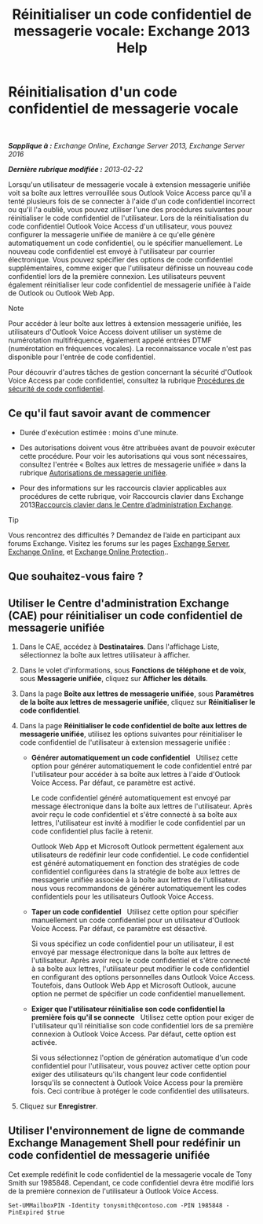 ﻿---
title: 'Réinitialiser un code confidentiel de messagerie vocale: Exchange 2013 Help'
TOCTitle: Réinitialisation d'un code confidentiel de messagerie vocale
ms:assetid: bf07e6e7-01d2-4933-bff5-c615cc21a480
ms:mtpsurl: https://technet.microsoft.com/fr-fr/library/Bb124404(v=EXCHG.150)
ms:contentKeyID: 50555475
ms.date: 04/24/2018
mtps_version: v=EXCHG.150
f1_keywords:
- Microsoft.Exchange.Management.SnapIn.Esm.Recipients.ResetUnifiedMessagingPinPropertyControl
ms.translationtype: HT
---

# Réinitialisation d'un code confidentiel de messagerie vocale

 

_**Sapplique à :** Exchange Online, Exchange Server 2013, Exchange Server 2016_

_**Dernière rubrique modifiée :** 2013-02-22_

Lorsqu'un utilisateur de messagerie vocale à extension messagerie unifiée voit sa boîte aux lettres verrouillée sous Outlook Voice Access parce qu'il a tenté plusieurs fois de se connecter à l'aide d'un code confidentiel incorrect ou qu'il l'a oublié, vous pouvez utiliser l'une des procédures suivantes pour réinitialiser le code confidentiel de l'utilisateur. Lors de la réinitialisation du code confidentiel Outlook Voice Access d'un utilisateur, vous pouvez configurer la messagerie unifiée de manière à ce qu'elle génère automatiquement un code confidentiel, ou le spécifier manuellement. Le nouveau code confidentiel est envoyé à l'utilisateur par courrier électronique. Vous pouvez spécifier des options de code confidentiel supplémentaires, comme exiger que l'utilisateur définisse un nouveau code confidentiel lors de la première connexion. Les utilisateurs peuvent également réinitialiser leur code confidentiel de messagerie unifiée à l'aide de Outlook ou Outlook Web App.

> [!NOTE]
> Pour accéder à leur boîte aux lettres à extension messagerie unifiée, les utilisateurs d'Outlook Voice Access doivent utiliser un système de numérotation multifréquence, également appelé entrées DTMF (numérotation en fréquences vocales). La reconnaissance vocale n'est pas disponible pour l'entrée de code confidentiel.


Pour découvrir d'autres tâches de gestion concernant la sécurité d'Outlook Voice Access par code confidentiel, consultez la rubrique [Procédures de sécurité de code confidentiel](pin-security-procedures-exchange-2013-help.md).

## Ce qu'il faut savoir avant de commencer

  - Durée d'exécution estimée : moins d'une minute.

  - Des autorisations doivent vous être attribuées avant de pouvoir exécuter cette procédure. Pour voir les autorisations qui vous sont nécessaires, consultez l'entrée « Boîtes aux lettres de messagerie unifiée » dans la rubrique [Autorisations de messagerie unifiée](unified-messaging-permissions-exchange-2013-help.md).

  - Pour des informations sur les raccourcis clavier applicables aux procédures de cette rubrique, voir Raccourcis clavier dans Exchange 2013[Raccourcis clavier dans le Centre d’administration Exchange](keyboard-shortcuts-in-the-exchange-admin-center-exchange-online-protection-help.md).

> [!TIP]
> Vous rencontrez des difficultés ? Demandez de l’aide en participant aux forums Exchange. Visitez les forums sur les pages <a href="https://go.microsoft.com/fwlink/p/?linkid=60612">Exchange Server</a>, <a href="https://go.microsoft.com/fwlink/p/?linkid=267542">Exchange Online</a>, et <a href="https://go.microsoft.com/fwlink/p/?linkid=285351">Exchange Online Protection</a>..


## Que souhaitez-vous faire ?

## Utiliser le Centre d'administration Exchange (CAE) pour réinitialiser un code confidentiel de messagerie unifiée

1.  Dans le CAE, accédez à **Destinataires**. Dans l'affichage Liste, sélectionnez la boîte aux lettres utilisateur à afficher.

2.  Dans le volet d'informations, sous **Fonctions de téléphone et de voix**, sous **Messagerie unifiée**, cliquez sur **Afficher les détails**.

3.  Dans la page **Boîte aux lettres de messagerie unifiée**, sous **Paramètres de la boîte aux lettres de messagerie unifiée**, cliquez sur **Réinitialiser le code confidentiel**.

4.  Dans la page **Réinitialiser le code confidentiel de boîte aux lettres de messagerie unifiée**, utilisez les options suivantes pour réinitialiser le code confidentiel de l'utilisateur à extension messagerie unifiée :
    
      - **Générer automatiquement un code confidentiel**   Utilisez cette option pour générer automatiquement le code confidentiel entré par l'utilisateur pour accéder à sa boîte aux lettres à l'aide d'Outlook Voice Access. Par défaut, ce paramètre est activé.
        
        Le code confidentiel généré automatiquement est envoyé par message électronique dans la boîte aux lettres de l'utilisateur. Après avoir reçu le code confidentiel et s'être connecté à sa boîte aux lettres, l'utilisateur est invité à modifier le code confidentiel par un code confidentiel plus facile à retenir.
        
        Outlook Web App et Microsoft Outlook permettent également aux utilisateurs de redéfinir leur code confidentiel. Le code confidentiel est généré automatiquement en fonction des stratégies de code confidentiel configurées dans la stratégie de boîte aux lettres de messagerie unifiée associée à la boîte aux lettres de l'utilisateur. nous vous recommandons de générer automatiquement les codes confidentiels pour les utilisateurs Outlook Voice Access.
    
      - **Taper un code confidentiel**   Utilisez cette option pour spécifier manuellement un code confidentiel pour un utilisateur d'Outlook Voice Access. Par défaut, ce paramètre est désactivé.
        
        Si vous spécifiez un code confidentiel pour un utilisateur, il est envoyé par message électronique dans la boîte aux lettres de l'utilisateur. Après avoir reçu le code confidentiel et s'être connecté à sa boîte aux lettres, l'utilisateur peut modifier le code confidentiel en configurant des options personnelles dans Outlook Voice Access. Toutefois, dans Outlook Web App et Microsoft Outlook, aucune option ne permet de spécifier un code confidentiel manuellement.
    
      - **Exiger que l'utilisateur réinitialise son code confidentiel la première fois qu'il se connecte**   Utilisez cette option pour exiger de l'utilisateur qu'il réinitialise son code confidentiel lors de sa première connexion à Outlook Voice Access. Par défaut, cette option est activée.
        
        Si vous sélectionnez l'option de génération automatique d'un code confidentiel pour l'utilisateur, vous pouvez activer cette option pour exiger des utilisateurs qu'ils changent leur code confidentiel lorsqu'ils se connectent à Outlook Voice Access pour la première fois. Ceci contribue à protéger le code confidentiel des utilisateurs.

5.  Cliquez sur **Enregistrer**.

## Utiliser l'environnement de ligne de commande Exchange Management Shell pour redéfinir un code confidentiel de messagerie unifiée

Cet exemple redéfinit le code confidentiel de la messagerie vocale de Tony Smith sur 1985848. Cependant, ce code confidentiel devra être modifié lors de la première connexion de l'utilisateur à Outlook Voice Access.

    Set-UMMailboxPIN -Identity tonysmith@contoso.com -PIN 1985848 -PinExpired $true

